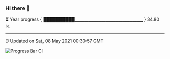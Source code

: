 ### Hi there 👋

⏳ Year progress { ██████████▁▁▁▁▁▁▁▁▁▁▁▁▁▁▁▁▁▁▁▁ } 34.80 %

---

⏰ Updated on Sat, 08 May 2021 00:30:57 GMT

![Progress Bar CI](https://github.com/liununu/liununu/workflows/Progress%20Bar%20CI/badge.svg)
